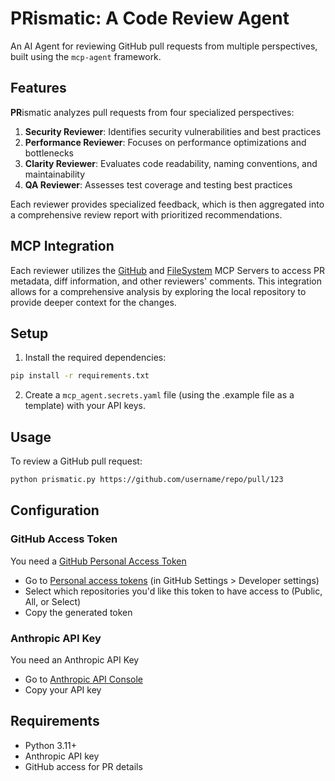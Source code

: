 # **PR**ismatic: A Code Review Agent

An AI Agent for reviewing GitHub pull requests from multiple perspectives, built using the `mcp-agent` framework.

## Features
**PR**ismatic analyzes pull requests from four specialized perspectives:

1. **Security Reviewer**: Identifies security vulnerabilities and best practices
2. **Performance Reviewer**: Focuses on performance optimizations and bottlenecks
3. **Clarity Reviewer**: Evaluates code readability, naming conventions, and maintainability
4. **QA Reviewer**: Assesses test coverage and testing best practices

Each reviewer provides specialized feedback, which is then aggregated into a comprehensive review report with prioritized recommendations.

## MCP Integration

Each reviewer utilizes the [GitHub](https://github.com/modelcontextprotocol/servers/tree/main/src/github) and [FileSystem](https://github.com/modelcontextprotocol/servers/tree/main/src/filesystem) MCP Servers to access PR metadata, diff information, and other reviewers' comments. This integration allows for a comprehensive analysis by exploring the local repository to provide deeper context for the changes.

## Setup

1. Install the required dependencies:

```bash
pip install -r requirements.txt
```

2. Create a `mcp_agent.secrets.yaml` file (using the .example file as a template) with your API keys.

## Usage

To review a GitHub pull request:

```bash
python prismatic.py https://github.com/username/repo/pull/123
```

## Configuration

### GitHub Access Token
You need a [GitHub Personal Access Token](https://docs.github.com/en/authentication/keeping-your-account-and-data-secure/managing-your-personal-access-tokens)
* Go to [Personal access tokens](https://github.com/settings/personal-access-tokens) (in GitHub Settings > Developer settings)
* Select which repositories you'd like this token to have access to (Public, All, or Select)
* Copy the generated token

### Anthropic API Key
You need an Anthropic API Key
* Go to [Anthropic API Console](https://console.anthropic.com/settings/keys)
* Copy your API key

## Requirements

- Python 3.11+
- Anthropic API key
- GitHub access for PR details

